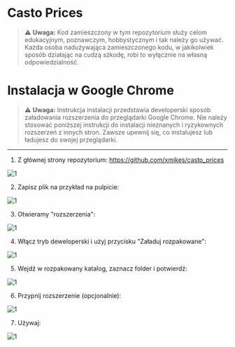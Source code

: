 # Casto Prices

> :warning: **Uwaga:** Kod zamieszczony w tym repozytorium służy celom edukacyjnym, poznawczym, hobbystycznym i tak należy go używać.
Każda osoba nadużywająca zamieszczonego kodu, w jakikolwiek sposób działając na cudzą szkodę, robi to wyłącznie na własną odpowiedzialność.

# Instalacja w Google Chrome

> :warning: **Uwaga:** Instrukcja instalacji przedstawia developerski sposób załadowania rozszerzenia do przeglądarki Google Chrome.
Nie należy stosować poniższej instrukcji do instalacji nieznanych i ryzykownych rozszerzeń z innych stron. Zawsze upewnij się, co instalujesz lub ładujesz do swojej przeglądarki.

---

1. Z głównej strony repozytorium: https://github.com/xmikes/casto_prices

![1](https://github.com/xmikes/casto_prices/blob/main/manual/pic1.PNG?raw=true)

2. Zapisz plik na przykład na pulpicie:

![1](https://github.com/xmikes/casto_prices/blob/main/manual/pic2.PNG?raw=true)

3. Otwieramy "rozszerzenia":

![1](https://github.com/xmikes/casto_prices/blob/main/manual/pic3.PNG?raw=true)

4. Włącz tryb deweloperski i użyj przycisku "Załaduj rozpakowane":

![1](https://github.com/xmikes/casto_prices/blob/main/manual/pic4.PNG?raw=true)

5. Wejdź w rozpakowany katalog, zaznacz folder i potwierdź:

![1](https://github.com/xmikes/casto_prices/blob/main/manual/pic5.PNG?raw=true)

6. Przypnij rozszerzenie (opcjonalnie):

![1](https://github.com/xmikes/casto_prices/blob/main/manual/pic6.PNG?raw=true)

7. Używaj:

![1](https://github.com/xmikes/casto_prices/blob/main/manual/pic7.png?raw=true)

